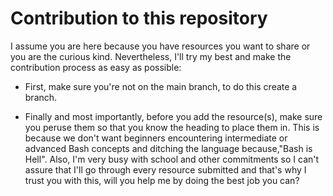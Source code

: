 # Contribution to this repository

I assume you are here because you have resources you want to share or you are the curious kind. Nevertheless, I'll try my best and make the contribution process as easy as possible:

* First, make sure you're not on the main branch, to do this create a branch.

* Finally and most importantly, before you add the resource(s), make sure you peruse them so that you know the heading to place them in. This is because we don't want beginners encountering intermediate or advanced Bash concepts and ditching the language because,"Bash is Hell".
Also, I'm very busy with school and other commitments so I can't assure that I'll go through every resource submitted and that's why I trust you with this, will you help me by doing the best job you can?
